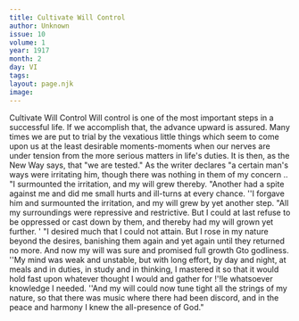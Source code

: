 ```yaml
---
title: Cultivate Will Control
author: Unknown
issue: 10
volume: 1
year: 1917
month: 2
day: VI
tags:
layout: page.njk
image:
---
```

Cultivate Will Control   Will control is one of the most important steps in a successful life. If we accomplish that, the advance upward is assured. Many times we are put to trial by the vexatious little things which seem to come upon us at the least desirable moments-moments when our nerves are under tension from the more serious matters in life's duties. It is then, as the New Way says, that "we are tested."   As the writer declares "a certain man's ways were irritating him, though there was nothing in them of my concern ..   "I surmounted the irritation, and my will grew thereby.   "Another had a spite against me and did me small hurts and ill-turns at every chance. ''I forgave him and surmounted the irritation, and my will grew by yet another step.   "All my surroundings were repressive and restrictive. But I could at last refuse to be oppressed or cast down by them, and thereby had my will grown yet further. '   "I desired much that I could not attain. But I rose in my nature beyond the desires, banishing them again and yet again until they returned no more. And now my will was sure and promised full growth Gto godliness.   ''My mind was weak and unstable, but with long effort, by day and night, at meals and in duties, in study and in thinking, I mastered it so that it would hold fast upon whatever thought I would and gather for !'!le whatsoever knowledge I needed.   ''And my will could now tune tight all the strings of my nature, so that there was music where there had been discord, and in the peace and harmony I knew the all-presence of God."      
